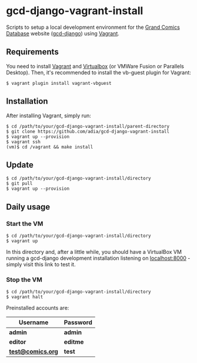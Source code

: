 # gcd-django-vagrant-install
Scripts to setup a local development environment for the [Grand Comics Database](http://www.comics.org/) website ([gcd-django](https://github.com/GrandComicsDatabase/gcd-django/)) using [Vagrant](https://www.vagrantup.com/).


## Requirements

You need to install [Vagrant](https://www.vagrantup.com/downloads.html) and [Virtualbox](https://virtualbox.org/wiki/Downloads) (or VMWare Fusion or Parallels Desktop).
Then, it's recommended to install the vb-guest plugin for Vagrant:
```shell
$ vagrant plugin install vagrant-vbguest
```

## Installation

After installing Vagrant, simply run:

```shell
$ cd /path/to/your/gcd-django-vagrant-install/parent-directory
$ git clone https://github.com/adia/gcd-django-vagrant-install
$ vagrant up --provision
$ vagrant ssh
(vm)$ cd /vagrant && make install
```

## Update

```shell
$ cd /path/to/your/gcd-django-vagrant-install/directory
$ git pull
$ vagrant up --provision
```

## Daily usage

### Start the VM

```shell
$ cd /path/to/your/gcd-django-vagrant-install/directory
$ vagrant up
```

In this directory and, after a little while, you should have a VirtualBox VM running a gcd-django development installation listening on [localhost:8000](http://localhost:8000/) - simply visit this link to test it.

### Stop the VM

```shell
$ cd /path/to/your/gcd-django-vagrant-install/directory
$ vagrant halt
```

Preinstalled accounts are:

Username | Password
---------|---------
**admin** | **admin**
**editor** | **editme**
**test@comics.org** | **test**